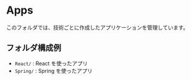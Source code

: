 # Apps

このフォルダでは、技術ごとに作成したアプリケーションを管理しています。 

## フォルダ構成例
- `React/`  : React を使ったアプリ
- `Spring/` : Spring を使ったアプリ